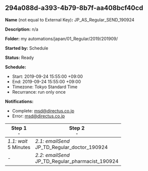 ## 294a088d-a393-4b79-8b7f-aa408bcf40cd

**Name** (not equal to External Key)**:** JP_AS_Regular_SEND_190924

**Description:** n/a

**Folder:** my automations/japan/01_Regular/2019/201909/

**Started by:** Schedule

**Status:** Ready

**Schedule:**

* Start: 2019-09-24 15:55:00 +09:00
* End: 2019-09-24 15:55:00 +09:00
* Timezone: Tokyo Standard Time
* Recurrance: run only once

**Notifications:**

* Complete: msd@directus.co.jp
* Error: msd@directus.co.jp

| Step 1<br>_<small>-</small>_ | Step 2<br>_<small>-</small>_ |
| --- | --- |
| _1.1: wait_<br>5 Minutes | _2.1: emailSend_<br>JP_TD_Regular_doctor_190924 |
| - | _2.2: emailSend_<br>JP_TD_Regular_pharmacist_190924 |
